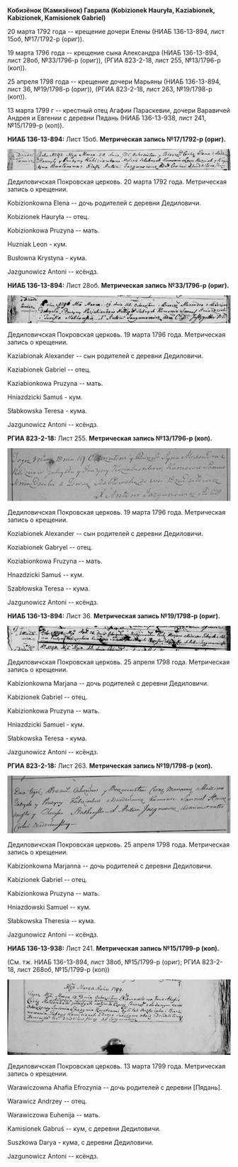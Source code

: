 **Кобизёнок (Камизёнок) Гаврила (Kobizionek Hauryła, Kaziabionek,
Kabizionek, Kamisionek Gabriel)**

20 марта 1792 года -- крещение дочери Елены (НИАБ 136-13-894, лист 15об,
№17/1792-р (ориг)).

19 марта 1796 года -- крещение сына Александра (НИАБ 136-13-894, лист
28об, №33/1796-р (ориг)), (РГИА 823-2-18, лист 255, №13/1796-р (коп)).

25 апреля 1798 года -- крещение дочери Марьяны (НИАБ 136-13-894, лист
36, №19/1798-р (ориг)), (РГИА 823-2-18, лист 263, №19/1798-р (коп)).

13 марта 1799 г -- крестный отец Агафии Параскевии, дочери Варавичей
Андрея и Евгении с деревни Пядань (НИАБ 136-13-938, лист 241, №15/1799-р
(коп)).

**НИАБ 136-13-894:** Лист 15об. **Метрическая запись №17/1792-р
(ориг).**

![](./media/e1e1b683ba9fee326c02fbd8291b371f71d902be.png)

Дедиловичская Покровская церковь. 20 марта 1792 года. Метрическая запись
о крещении.

Kobizionkowna Elena -- дочь родителей с деревни Дедиловичи.

Kobizionek Hauryła -- отец.

Kobizionkowa Pruzyna -- мать.

Huzniak Leon - кум.

Busłowna Krystyna - кума.

Jazgunowicz Antoni -- ксёндз.

**НИАБ 136-13-894:** Лист 28об. **Метрическая запись №33/1796-р
(ориг).**

![](./media/4565c83591ebc1d21ddc05510644e17df8f036ae.png)

Дедиловичская Покровская церковь. 19 марта 1796 года. Метрическая запись
о крещении.

Kaziabionak Alexander -- сын родителей с деревни Дедиловичи.

Kaziabionek Gabriel -- отец.

Kaziabionkowa Pruzyna -- мать.

Hniazdzicki Samuś - кум.

Słabkowska Teresa - кума.

Jazgunowicz Antoni -- ксёндз.

**РГИА 823-2-18:** Лист 255. **Метрическая запись №13/1796-р (коп).**

![](./media/250ab12b648e6f0745dafdc1d74852b8d149675e.png)

Дедиловичская Покровская церковь. 19 марта 1796 года. Метрическая запись
о крещении.

Koziabionek Alexander -- сын родителей с деревни Дедиловичи.

Koziabionek Gabryel -- отец.

Koziabionkowa Fruzyna -- мать.

Hnazdzicki Samuś -- кум.

Szabłowska Teresa -- кума.

Jazgunowicz Antoni -- ксёндз.

**НИАБ 136-13-894:** Лист 36. **Метрическая запись №19/1798-р (ориг).**

![](./media/1ed683b50bf5359dc9d4652772161169510a5bf1.png)

Дедиловичская Покровская церковь. 25 апреля 1798 года. Метрическая
запись о крещении.

Kabizionkowna Marjana -- дочь родителей с деревни Дедиловичи.

Kabizionek Gabriel -- отец.

Kabizionkowa Pruzyna -- мать.

Hniazdzicki Samuel - кум.

Słabkowska Teresa - кума.

Jazgunowicz Antoni -- ксёндз.

**РГИА 823-2-18:** Лист 263. **Метрическая запись №19/1798-р (коп).**

![](./media/b704c4514ad65646aa480997acc1a1a2ea05da97.png)

Дедиловичская Покровская церковь. 25 апреля 1798 года. Метрическая
запись о крещении.

Kabizionkowna Marjanna -- дочь родителей с деревни Дедиловичи.

Kabizionek Gabriel -- отец.

Kabizionkowa Pruzyna -- мать.

Hniazdowski Samuel -- кум.

Słabkowska Theresia -- кума.

Jazgunowicz Antoni -- ксёндз.

**НИАБ 136-13-938:** Лист 241. **Метрическая запись №15/1799-р (коп).**

(См. тж. НИАБ 136-13-894, лист 38об, №15/1799-р (ориг); РГИА 823-2-18,
лист 268об, №15/1799-р (коп))

![](./media/edaf07097614a9e3ae0a2e0610f8e7ca128fe7c4.png)

Дедиловичская Покровская церковь. 13 марта 1799 года. Метрическая запись
о крещении.

Warawiczowna Ahafia Efrozynia -- дочь родителей с деревни \[Пядань\].

Warawicz Andrzey -- отец.

Warawiczowa Euhenija -- мать.

Kamisionek Gabruś -- кум, с деревни Дедиловичи.

Suszkowa Darya - кума, с деревни Дедиловичи.

Jazgunowicz Antoni -- ксёндз.
